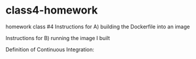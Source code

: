# class4-homework
homework class #4
Instructions for A) building the Dockerfile into an image


Instructions for B) running the image I built



Definition of Continuous Integration: 
